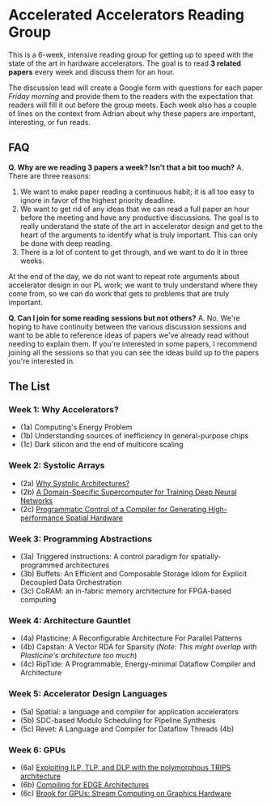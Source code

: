 # Accelerated Accelerators Reading Group

This is a 6-week, intensive reading group for getting up to speed with the state of the art in hardware accelerators. The goal is to read **3 related papers** every week and discuss them for an hour.

The discussion lead will create a Google form with questions for each paper *Friday morning* and provide them to the readers with the expectation that readers will fill it out before the group meets.
Each week also has a couple of lines on the context from Adrian about why these papers are important, interesting, or fun reads.

## FAQ

**Q. Why are we reading 3 papers a week? Isn't that a bit too much?**
A. There are three reasons:
1. We want to make paper reading a continuous habit; it is all too easy to ignore in favor of the highest priority deadline.
2. We want to get rid of any ideas that we can read a full paper an hour before the meeting and have any productive discussions. The goal is to really understand the state of the art in accelerator design and get to the heart of the arguments to identify what is truly important. This can only be done with deep reading.
3. There is a lot of content to get through, and we want to do it in three weeks.

At the end of the day, we do not want to repeat rote arguments about accelerator design in our PL work; we want to truly understand where they come from, so we can do work that gets to problems that are truly important.

**Q. Can I join for some reading sessions but not others?**
A. No. We're hoping to have continuity between the various discussion sessions and want to be able to reference ideas of papers we've already read without needing to explain them. If you're interested in some papers, I recommend joining all the sessions so that you can see the ideas build up to the papers you're interested in.


## The List

### Week 1: Why Accelerators?
- (1a) Computing's Energy Problem
- (1b) Understanding sources of inefficiency in general-purpose chips
- (1c) Dark silicon and the end of multicore scaling

### Week 2: Systolic Arrays
- (2a) [Why Systolic Architectures?](https://ieeexplore.ieee.org/stamp/stamp.jsp?tp=&arnumber=1653825)
- (2b) [A Domain-Specific Supercomputer for Training Deep Neural Networks](https://dl.acm.org/doi/pdf/10.1145/3360307)
- (2c) [Programmatic Control of a Compiler for Generating High-performance Spatial Hardware](https://arxiv.org/pdf/1711.07606.pdf)

### Week 3: Programming Abstractions
- (3a) Triggered instructions: A control paradigm for spatially-programmed architectures
- (3b) Buffets: An Efficient and Composable Storage Idiom for Explicit Decoupled Data Orchestration
- (3c) CoRAM: an in-fabric memory architecture for FPGA-based computing

### Week 4: Architecture Gauntlet
- (4a) Plasticine: A Reconfigurable Architecture For Parallel Patterns
- (4b) Capstan: A Vector RDA for Sparsity (*Note: This might overlap with Plasticine's architecture too much*)
- (4c) RipTide: A Programmable, Energy-minimal Dataflow Compiler and Architecture

### Week 5: Accelerator Design Languages
- (5a) Spatial: a language and compiler for application accelerators
- (5b) SDC-based Modulo Scheduling for Pipeline Synthesis
- (5c) Revet: A Language and Compiler for Dataflow Threads (4b)

### Week 6: GPUs
- (6a) [Exploiting ILP, TLP, and DLP with the polymorphous TRIPS architecture](https://dl.acm.org/doi/10.1145/859618.859667)
- (6b) [Compiling for EDGE Architectures](https://www.cs.utexas.edu/users/cart/trips/publications/cgo06.pdf)
- (6c) [Brook for GPUs: Stream Computing on Graphics Hardware](https://dl.acm.org/doi/abs/10.1145/1015706.1015800)
